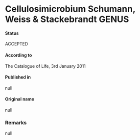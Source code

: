 Cellulosimicrobium Schumann, Weiss & Stackebrandt GENUS
=======

#### Status
ACCEPTED

#### According to
The Catalogue of Life, 3rd January 2011

#### Published in
null

#### Original name
null

### Remarks
null